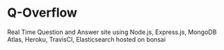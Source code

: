 # Q-Overflow

Real Time Question and Answer site using Node.js, Express.js, MongoDB Atlas, Heroku, TravisCI, Elasticsearch hosted on bonsai 
